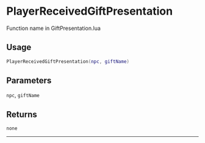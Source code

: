 # PlayerReceivedGiftPresentation
Function name in GiftPresentation.lua
## Usage
```lua
PlayerReceivedGiftPresentation(npc, giftName)
```
## Parameters
`npc`, `giftName`
## Returns
`none`

---